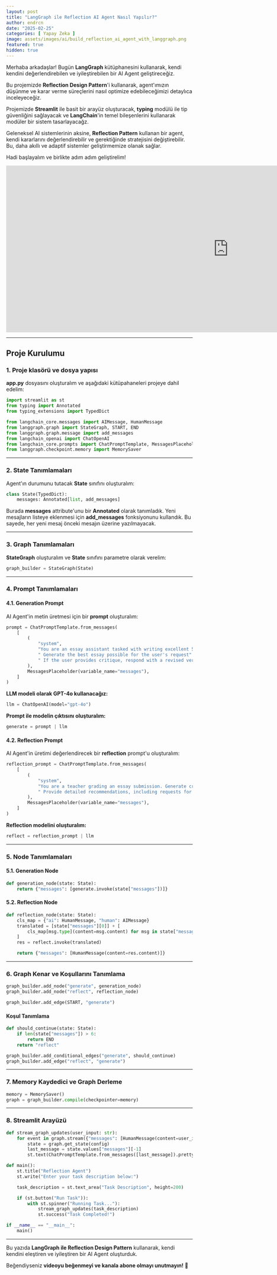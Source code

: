 ```yaml
---
layout: post
title: "LangGraph ile Reflection AI Agent Nasıl Yapılır?"
author: endrcn
date: "2025-02-25"
categories: [ Yapay Zeka ]
image: assets/images/ai/build_reflection_ai_agent_with_langgraph.png
featured: true
hidden: true
---
```


Merhaba arkadaşlar! Bugün **LangGraph** kütüphanesini kullanarak, kendi kendini değerlendirebilen ve iyileştirebilen bir AI Agent geliştireceğiz.

Bu projemizde **Reflection Design Pattern**'i kullanarak, agent'ımızın düşünme ve karar verme süreçlerini nasıl optimize edebileceğimizi detaylıca inceleyeceğiz.

Projemizde **Streamlit** ile basit bir arayüz oluşturacak, **typing** modülü ile tip güvenliğini sağlayacak ve **LangChain**'in temel bileşenlerini kullanarak modüler bir sistem tasarlayacağz.

Geleneksel AI sistemlerinin aksine, **Reflection Pattern** kullanan bir agent, kendi kararlarını değerlendirebilir ve gerektiğinde stratejisini değiştirebilir. Bu, daha akıllı ve adaptif sistemler geliştirmemize olanak sağlar.

Hadi başlayalım ve birlikte adım adım geliştirelim!

<iframe width="1200" height="450" src="https://www.youtube.com/embed/TqCPm5WYGok?si=yohX7buErzIkNjB1" title="YouTube video player" frameborder="0" allow="accelerometer; autoplay; clipboard-write; encrypted-media; gyroscope; picture-in-picture; web-share" referrerpolicy="strict-origin-when-cross-origin" allowfullscreen></iframe>

---

## Proje Kurulumu

### 1. Proje klasörü ve dosya yapısı

**app.py** dosyasını oluşturalım ve aşağıdaki kütüpahaneleri projeye dahil edelim:

```python
import streamlit as st
from typing import Annotated
from typing_extensions import TypedDict

from langchain_core.messages import AIMessage, HumanMessage
from langgraph.graph import StateGraph, START, END
from langgraph.graph.message import add_messages
from langchain_openai import ChatOpenAI
from langchain_core.prompts import ChatPromptTemplate, MessagesPlaceholder
from langgraph.checkpoint.memory import MemorySaver
```

---

### 2. State Tanımlamaları

Agent'ın durumunu tutacak **State** sınıfını oluşturalım:

```python
class State(TypedDict):
    messages: Annotated[list, add_messages]
```

Burada **messages** attribute'unu bir **Annotated** olarak tanımladık. Yeni mesajların listeye eklenmesi için **add_messages** fonksiyonunu kullandık. Bu sayede, her yeni mesaj önceki mesajın üzerine yazılmayacak.

---

### 3. Graph Tanımlamaları

**StateGraph** oluşturalım ve **State** sınıfını parametre olarak verelim:

```python
graph_builder = StateGraph(State)
```

---

### 4. Prompt Tanımlamaları

#### **4.1. Generation Prompt**

AI Agent'in metin üretmesi için bir **prompt** oluşturalım:

```python
prompt = ChatPromptTemplate.from_messages(
    [
        (
            "system",
            "You are an essay assistant tasked with writing excellent 5-paragraph essays."
            " Generate the best essay possible for the user's request"
            " If the user provides critique, respond with a revised version of your previous attempts."
        ),
        MessagesPlaceholder(variable_name="messages"),
    ]
)
```

**LLM modeli olarak GPT-4o kullanacağız:**

```python
llm = ChatOpenAI(model="gpt-4o")
```

**Prompt ile modelin çıktısını oluşturalım:**

```python
generate = prompt | llm
```

#### **4.2. Reflection Prompt**

AI Agent'in üretimi değerlendirecek bir **reflection** prompt'u oluşturalım:

```python
reflection_prompt = ChatPromptTemplate.from_messages(
    [
        (
            "system",
            "You are a teacher grading an essay submission. Generate critique and recommendations for the user's submission."
            " Provide detailed recommendations, including requests for length, depth, style, etc."
        ),
        MessagesPlaceholder(variable_name="messages"),
    ]
)
```

**Reflection modelini oluşturalım:**

```python
reflect = reflection_prompt | llm
```

---

### 5. Node Tanımlamaları

#### **5.1. Generation Node**

```python
def generation_node(state: State):
    return {"messages": [generate.invoke(state["messages"])]}
```

#### **5.2. Reflection Node**

```python
def reflection_node(state: State):
    cls_map = {"ai": HumanMessage, "human": AIMessage}
    translated = [state["messages"][0]] + [
        cls_map[msg.type](content=msg.content) for msg in state["messages"][1:]
    ]
    res = reflect.invoke(translated)

    return {"messages": [HumanMessage(content=res.content)]}
```

---

### 6. Graph Kenar ve Koşullarını Tanımlama

```python
graph_builder.add_node("generate", generation_node)
graph_builder.add_node("reflect", reflection_node)

graph_builder.add_edge(START, "generate")
```

#### **Koşul Tanımlama**

```python
def should_continue(state: State):
    if len(state["messages"]) > 6:
        return END
    return "reflect"

graph_builder.add_conditional_edges("generate", should_continue)
graph_builder.add_edge("reflect", "generate")
```

---

### 7. Memory Kaydedici ve Graph Derleme

```python
memory = MemorySaver()
graph = graph_builder.compile(checkpointer=memory)
```

---

### 8. Streamlit Arayüzü

```python
def stream_graph_updates(user_input: str):
    for event in graph.stream({"messages": [HumanMessage(content=user_input)]}, config):
        state = graph.get_state(config)
        last_message = state.values["messages"][-1]
        st.text(ChatPromptTemplate.from_messages([last_message]).pretty_repr())

def main():
    st.title("Reflection Agent")
    st.write("Enter your task description below:")

    task_description = st.text_area("Task Description", height=200)

    if (st.button("Run Task")):
        with st.spinner("Running Task..."):
            stream_graph_updates(task_description)
            st.success("Task Completed!")

if __name__ == "__main__":
    main()
```

---

Bu yazıda **LangGraph ile Reflection Design Pattern** kullanarak, kendi kendini eleştiren ve iyileştiren bir AI Agent oluşturduk.

Beğendiyseniz **videoyu beğenmeyi ve kanala abone olmayı unutmayın!** 🚀

